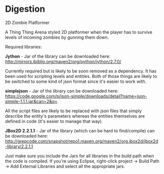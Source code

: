 Digestion
=========

2D Zombie Platformer

A Thing Thing Arena styled 2D platformer when the player has to survive levels of incoming zombies by gunning them down.

Required libraries:

**Jython** - Jar of the library can be downloaded here: http://mirrors.ibiblio.org/maven2/org/python/jython/2.7.0/

Currently required but is likely to be soon removed as a dependency. It has been used for scripting levels and entities. Both of those things are likely to be switched to some kind of json format since it's easier to work with.

**simplejson** - Jar of the library can be downloaded here: https://code.google.com/p/json-simple/downloads/detail?name=json-simple-1.1.1.jar&can=2&q=

All the script files are likely to be replaced with json files that simply describe the entity's parameters whereas the entities themselves are defined in code (it's easier to manage that way).

**JBox2D 2.2.1.1** - Jar of the library (which can be hard to find/compile) can be downloaded here: http://grepcode.com/snapshot/repo1.maven.org/maven2/org.jbox2d/jbox2d-library/2.2.1.1

Just make sure you include the Jars for all libraries in the build path when the code is compiled. If you're using Eclipse, right-click project -> Build Path -> Add External Libraries and select all the appropriate jars.
